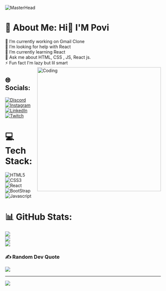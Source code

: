 ![MasterHead](https://i.pinimg.com/originals/fe/55/7d/fe557da0c62397779ad60bd102348287.jpg)
# 💫 About Me: Hi👋 I'M Povi
🔭 I’m currently working on Gmail Clone<br>🤝 I’m looking for help with React<br>🌱 I’m currently learning React<br>💬 Ask me about HTML, CSS , JS, React js.<br>⚡ Fun fact I'm lazy but lil smart
<img align="right" alt="Coding" width="400" src= "https://camo.githubusercontent.com/2366b34bb903c09617990fb5fff4622f3e941349e846ddb7e73df872a9d21233/68747470733a2f2f63646e2e6472696262626c652e636f6d2f75736572732f3733303730332f73637265656e73686f74732f363538313234332f6176656e746f2e676966" >

## 🌐 Socials:
[![Discord](https://img.shields.io/badge/Discord-%237289DA.svg?logo=discord&logoColor=white)](https://discord.gg/https://discord.gg/rJNXRwjtPY) [![Instagram](https://img.shields.io/badge/Instagram-%23E4405F.svg?logo=Instagram&logoColor=white)](https://www.instagram.com/povi_aras/) [![LinkedIn](https://img.shields.io/badge/LinkedIn-%230077B5.svg?logo=linkedin&logoColor=white)](https://www.linkedin.com/in/poviarasu-k-085733169/) [![Twitch](https://img.shields.io/badge/Twitch-%239146FF.svg?logo=Twitch&logoColor=white)](https://twitch.tv/povi_joker)
# 💻 Tech Stack:
![HTML5](https://img.shields.io/badge/html5-%23E34F26.svg?style=for-the-badge&logo=html5&logoColor=white)  ![CSS3](https://img.shields.io/badge/css3-%231572B6.svg?style=for-the-badge&logo=css3&logoColor=white) ![React](https://img.shields.io/badge/react-%2320232a.svg?style=for-the-badge&logo=react&logoColor=%2361DAFB) ![BootStrap](https://img.shields.io/badge/BootStrap-%8A2BE2.svg?style=for-the-badge&logo=Bootstrap&logoColor=white)![Javascript](https://img.shields.io/badge/javascript-blue?logo=javascript)
# 📊 GitHub Stats:
![](https://github-readme-stats.vercel.app/api?username=PoviArasu&theme=dark&hide_border=false&include_all_commits=false&count_private=false)<br/>
![](https://github-readme-streak-stats.herokuapp.com/?user=PoviArasu&theme=dark&hide_border=false)<br/>
![](https://github-readme-stats.vercel.app/api/top-langs/?username=PoviArasu&theme=dark&hide_border=false&include_all_commits=false&count_private=false&layout=compact)

### ✍️ Random Dev Quote
![](https://quotes-github-readme.vercel.app/api?type=horizontal&theme=radical)

---
[![](https://visitcount.itsvg.in/api?id=PoviArasu&icon=0&color=0)](https://visitcount.itsvg.in)
